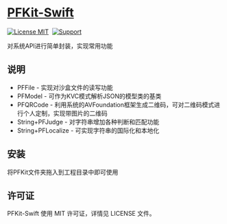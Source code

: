 [PFKit-Swift](https://github.com/PFei-He/PFKit-Swift)
===

[![License MIT](https://img.shields.io/badge/license-MIT-green.svg)](https://raw.githubusercontent.com/ibireme/YYKit/master/LICENSE)&nbsp;
[![Support](https://img.shields.io/badge/support-iOS%208%2B%20-blue.svg?style=flat)](https://www.apple.com/nl/ios/)&nbsp;

对系统API进行简单封装，实现常用功能

说明
---
* PFFile - 实现对沙盒文件的读写功能
* PFModel - 可作为KVC模式解析JSON的模型类的基类
* PFQRCode - 利用系统的AVFoundation框架生成二维码，可对二维码模式进行个人定制，实现带图片的二维码
* String+PFJudge - 对字符串增加各种判断和匹配功能
* String+PFLocalize - 可实现字符串的国际化和本地化

安装
---
将PFKit文件夹拖入到工程目录中即可使用

许可证
---
PFKit-Swift 使用 MIT 许可证，详情见 LICENSE 文件。
